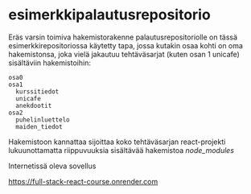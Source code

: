 # esimerkkipalautusrepositorio

Eräs varsin toimiva hakemistorakenne palautusrepositoriolle on tässä esimerkkirepositoriossa käytetty tapa, jossa kutakin osaa kohti on oma hakemistonsa, joka vielä jakautuu tehtäväsarjat (kuten osan 1 unicafe) sisältäviin hakemistoihin:

```
osa0
osa1
  kurssitiedot
  unicafe
  anekdootit
osa2
  puhelinluettelo
  maiden_tiedot
```

Hakemistoon kannattaa sijoittaa koko tehtäväsarjan react-projekti lukuunottamatta riippuvuuksia sisältävää hakemistoa <i>node\_modules</i>


Internetissä oleva sovellus 

https://full-stack-react-course.onrender.com

